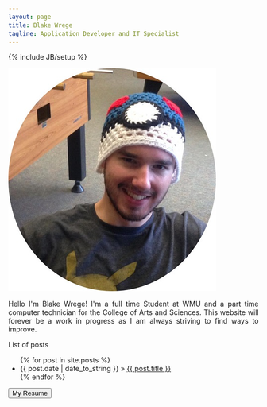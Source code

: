 ```yaml
---
layout: page
title: Blake Wrege
tagline: Application Developer and IT Specialist
---
```

{% include JB/setup %}

<style>


p.main {
    text-align: justify;
    width: auto;
}


</style>


<img src="/assets/images/blake.jpg" alt="Blake">   
	

<p class="main">Hello I'm Blake Wrege! I'm a full time Student at WMU and a part time computer technician for the College of Arts and Sciences. This website will forever be a work in progress as I am always striving to find ways to improve.</p>

List of posts 

<ul class="posts">
  {% for post in site.posts %}
    <li><span>{{ post.date | date_to_string }}</span> &raquo; <a href="{{ BASE_PATH }}{{ post.url }}">{{ post.title }}</a></li>
  {% endfor %}
</ul>
  <button type="button" class="btn">My Resume</button>



